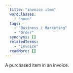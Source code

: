 ```yaml
---
  title: "invoice item"
  wordClasses: 
    - "noun"
  tags: 
    - "Business / Marketing"
    - "Order"
  synonyms: []
  relatedTerms: 
    - "invoice"
  readMore: []
---
```

A purchased item in an invoice.
